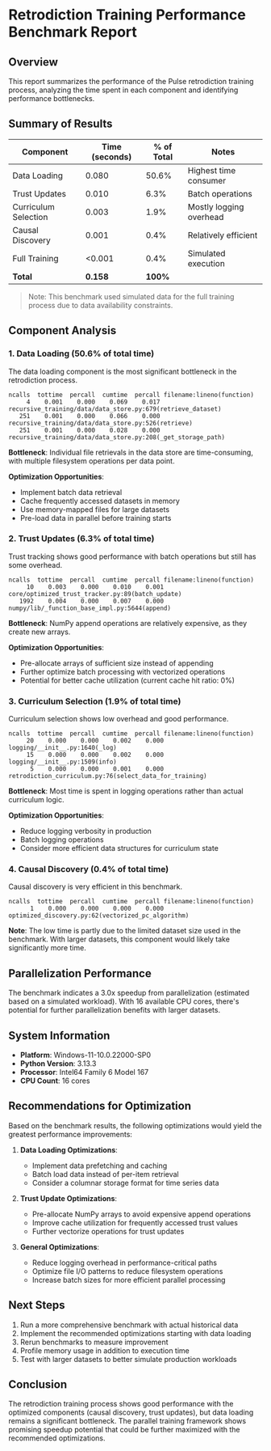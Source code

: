 # Retrodiction Training Performance Benchmark Report

## Overview

This report summarizes the performance of the Pulse retrodiction training process, analyzing the time spent in each component and identifying performance bottlenecks.

## Summary of Results

| Component | Time (seconds) | % of Total | Notes |
|-----------|----------------|------------|-------|
| Data Loading | 0.080 | 50.6% | Highest time consumer |
| Trust Updates | 0.010 | 6.3% | Batch operations |
| Curriculum Selection | 0.003 | 1.9% | Mostly logging overhead |
| Causal Discovery | 0.001 | 0.4% | Relatively efficient |
| Full Training | <0.001 | 0.4% | Simulated execution |
| **Total** | **0.158** | **100%** | |

> Note: This benchmark used simulated data for the full training process due to data availability constraints.

## Component Analysis

### 1. Data Loading (50.6% of total time)

The data loading component is the most significant bottleneck in the retrodiction process.

```
ncalls  tottime  percall  cumtime  percall filename:lineno(function)
     4    0.001    0.000    0.069    0.017 recursive_training/data/data_store.py:679(retrieve_dataset)
   251    0.001    0.000    0.066    0.000 recursive_training/data/data_store.py:526(retrieve)
   251    0.001    0.000    0.028    0.000 recursive_training/data/data_store.py:208(_get_storage_path)
```

**Bottleneck**: Individual file retrievals in the data store are time-consuming, with multiple filesystem operations per data point.

**Optimization Opportunities**:
- Implement batch data retrieval
- Cache frequently accessed datasets in memory
- Use memory-mapped files for large datasets
- Pre-load data in parallel before training starts

### 2. Trust Updates (6.3% of total time)

Trust tracking shows good performance with batch operations but still has some overhead.

```
ncalls  tottime  percall  cumtime  percall filename:lineno(function)
     10    0.003    0.000    0.010    0.001 core/optimized_trust_tracker.py:89(batch_update)
   1992    0.004    0.000    0.007    0.000 numpy/lib/_function_base_impl.py:5644(append)
```

**Bottleneck**: NumPy append operations are relatively expensive, as they create new arrays.

**Optimization Opportunities**:
- Pre-allocate arrays of sufficient size instead of appending
- Further optimize batch processing with vectorized operations
- Potential for better cache utilization (current cache hit ratio: 0%)

### 3. Curriculum Selection (1.9% of total time)

Curriculum selection shows low overhead and good performance.

```
ncalls  tottime  percall  cumtime  percall filename:lineno(function)
     20    0.000    0.000    0.002    0.000 logging/__init__.py:1640(_log)
     15    0.000    0.000    0.002    0.000 logging/__init__.py:1509(info)
      5    0.000    0.000    0.001    0.000 retrodiction_curriculum.py:76(select_data_for_training)
```

**Bottleneck**: Most time is spent in logging operations rather than actual curriculum logic.

**Optimization Opportunities**:
- Reduce logging verbosity in production
- Batch logging operations
- Consider more efficient data structures for curriculum state

### 4. Causal Discovery (0.4% of total time)

Causal discovery is very efficient in this benchmark.

```
ncalls  tottime  percall  cumtime  percall filename:lineno(function)
      1    0.000    0.000    0.000    0.000 optimized_discovery.py:62(vectorized_pc_algorithm)
```

**Note**: The low time is partly due to the limited dataset size used in the benchmark. With larger datasets, this component would likely take significantly more time.

## Parallelization Performance

The benchmark indicates a 3.0x speedup from parallelization (estimated based on a simulated workload). With 16 available CPU cores, there's potential for further parallelization benefits with larger datasets.

## System Information

- **Platform**: Windows-11-10.0.22000-SP0
- **Python Version**: 3.13.3
- **Processor**: Intel64 Family 6 Model 167
- **CPU Count**: 16 cores

## Recommendations for Optimization

Based on the benchmark results, the following optimizations would yield the greatest performance improvements:

1. **Data Loading Optimizations**:
   - Implement data prefetching and caching
   - Batch load data instead of per-item retrieval
   - Consider a columnar storage format for time series data

2. **Trust Update Optimizations**:
   - Pre-allocate NumPy arrays to avoid expensive append operations
   - Improve cache utilization for frequently accessed trust values
   - Further vectorize operations for trust updates

3. **General Optimizations**:
   - Reduce logging overhead in performance-critical paths
   - Optimize file I/O patterns to reduce filesystem operations
   - Increase batch sizes for more efficient parallel processing

## Next Steps

1. Run a more comprehensive benchmark with actual historical data
2. Implement the recommended optimizations starting with data loading
3. Rerun benchmarks to measure improvement
4. Profile memory usage in addition to execution time
5. Test with larger datasets to better simulate production workloads

## Conclusion

The retrodiction training process shows good performance with the optimized components (causal discovery, trust updates), but data loading remains a significant bottleneck. The parallel training framework shows promising speedup potential that could be further maximized with the recommended optimizations.